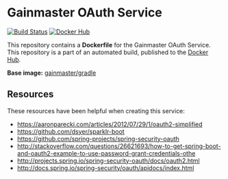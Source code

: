 # Gainmaster OAuth Service

[![Build Status](http://ci.hesjevik.im/buildStatus/icon?job=gainmaster-oauth-service)](http://ci.hesjevik.im/job/gainmaster-oauth-service/) [![Docker Hub](https://img.shields.io/badge/docker-ready-blue.svg?style=plastic)][docker_hub_repository]

This repository contains a **Dockerfile** for the Gainmaster OAuth Service. This repository is a part of an automated build, published to the [Docker Hub][docker_hub_repository].

**Base image:** [gainmaster/gradle][docker_hub_base_image]

[docker_hub_repository]: https://registry.hub.docker.com/u/gainmaster/gainmaster-oauth-service/
[docker_hub_base_image]: https://registry.hub.docker.com/u/gainmaster/gradle/

## Resources

These resources have been helpful when creating this service:

* https://aaronparecki.com/articles/2012/07/29/1/oauth2-simplified
* https://github.com/dsyer/sparklr-boot
* https://github.com/spring-projects/spring-security-oauth
* http://stackoverflow.com/questions/26621693/how-to-get-spring-boot-and-oauth2-example-to-use-password-grant-credentials-othe
* http://projects.spring.io/spring-security-oauth/docs/oauth2.html
* http://docs.spring.io/spring-security/oauth/apidocs/index.html
